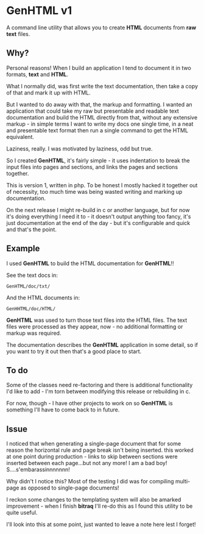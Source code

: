 # GenHTML v1

A command line utility that allows you to create
__HTML__ documents from __raw text__ files.


## Why?

Personal reasons! When I build an application I
tend to document it in two formats, __text__ and
__HTML__.

What I normally did, was first write the text
documentation, then take a copy of that and
mark it up with HTML.

But I wanted to do away with that, the markup
and formatting. I wanted an application that
could take my raw but presentable and readable
text documentation and build the HTML directly
from  that, without any extensive markup - in
simple terms I want to write my docs one single
time, in a neat and presentable text format then
run a single command to get the HTML equivalent.

Laziness, really. I was motivated by laziness,
odd but true.

So I created __GenHTML__, it's fairly simple - it
uses indentation to break the input files into
pages and sections, and links the pages and
sections together.

This is version 1, written in php. To be honest
I mostly hacked it together out of necessity, too
much time was being wasted writing and marking up
documentation.

On the next release I might re-build in c or
another language, but for now it's doing everything
I need it to - it doesn't output anything too
fancy, it's just documentation at the end of the
day - but it's configurable and quick and that's
the point.


## Example

I used __GenHTML__ to build the HTML documentation
for __GenHTML__!!

See the text docs in:

```GenHTML/doc/txt/```

And the HTML documents in:

```GenHHTML/doc/HTML/```

__GenHTML__ was used to turn those text files into
the HTML files. The text files were processed as
they appear, now - no additional formatting or
markup was required.

The documentation describes the __GenHTML__
application in some detail, so if you want to 
try it out then that's a good place to start.


## To do

Some of the classes need re-factoring and there is
additional functionality I'd like to add - I'm
torn between modifying this release or rebuilding
in c.

For now, though - I have other projects to work
on so __GenHTML__ is something I'll have to come
back to in future.


## Issue

I noticed that when generating a single-page document
that for some reason the horizontal rule and page
break isn't being inserted. this worked at one point
during production - links to skip between sections were
inserted between each page...but not any more! I am a
bad boy! S....s'embarassinnnnnnn!

Why didn't I notice this? Most of the testing I
did was for compiling multi-page as opposed to
single-page documents!

I reckon some changes to the templating system will
also be amarked improvement - when I finish __bitraq__
I'll re-do this as I found this utility to be quite
useful.

I'll look into this at some point, just wanted to
leave a note here lest I forget!

